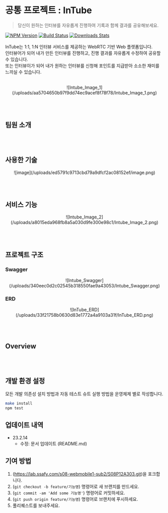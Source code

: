 # 공통 프로젝트 : InTube
> 당신이 원하는 인터뷰를 자유롭게 진행하여 기록과 함께 결과를 공유해보세요. 

[![NPM Version][npm-image]][npm-url]
[![Build Status][travis-image]][travis-url]
[![Downloads Stats][npm-downloads]][npm-url]
<br/><br/>
InTube는 1:1, 1:N 인터뷰 서비스를 제공하는 WebRTC 기반 Web 플렛폼입니다.  
인터뷰어가 되어 내가 만든 인터뷰를 진행하고, 진행 결과를 자유롭게 수정하여 공유할 수 있습니다.  
또는 인터뷰이가 되어 내가 원하는 인터뷰를 신청해 포인트를 지급받아 소소한 재미를 느끼실 수 있습니다.
<br/><br/>
<p align="center">![Intube_Image_1](/uploads/aa5704650b97f9dd74ec9acef8f78f78/Intube_Image_1.png)</p>

<br/><br/>

## 팀원 소개

<br/><br/>

## 사용한 기술
<p align="center">![image](/uploads/ed5791c9713cbd79a9dfcf2ac08152ef/image.png)</p>

<br/><br/>

## 서비스 기능
<p align="center">![Intube_Image_2](/uploads/a8015eda968fb8a5a030d9fe300e98c1/Intube_Image_2.png)</p>


<br/><br/>

## 프로젝트 구조

### Swagger
<p align="center">![Intube_Swagger](/uploads/340eec0d2c02545b318550fae9a43053/Intube_Swagger.png)</p>

### ERD
<p align="center">![InTube_ERD](/uploads/33f21758b0630d83e1772a4a9103a31f/InTube_ERD.png)</p>

<br/><br/>

## Overview

<br/><br/>

## 개발 환경 설정

모든 개발 의존성 설치 방법과 자동 테스트 슈트 실행 방법을 운영체제 별로 작성합니다.

```sh
make install
npm test
```

## 업데이트 내역

* 23.2.14
    * 수정: 문서 업데이트 (README.md)


## 기여 방법

1. (<https://lab.ssafy.com/s08-webmobile1-sub2/S08P12A303.git>)을 포크합니다.
2. (`git checkout -b feature/기능명`) 명령어로 새 브랜치를 만드세요.
3. (`git commit -am 'Add some 기능명'`) 명령어로 커밋하세요.
4. (`git push origin feature/기능명`) 명령어로 브랜치에 푸시하세요. 
5. 풀리퀘스트를 보내주세요.

<!-- Markdown link & img dfn's -->
[npm-image]: https://img.shields.io/npm/v/datadog-metrics.svg?style=flat-square
[npm-url]: https://npmjs.org/package/datadog-metrics
[npm-downloads]: https://img.shields.io/npm/dm/datadog-metrics.svg?style=flat-square
[travis-image]: https://img.shields.io/travis/dbader/node-datadog-metrics/master.svg?style=flat-square
[travis-url]: https://travis-ci.org/dbader/node-datadog-metrics
[wiki]: https://github.com/yourname/yourproject/wiki
